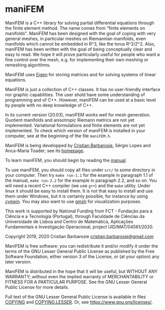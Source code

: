 # maniFEM
ManiFEM is a C++ library for solving partial differential equations through the finite element method.
The name comes from "finite elements on manifolds". 
ManiFEM has been designed with the goal of coping with very general meshes,
in particular meshes on Riemannian manifolds, even manifolds which cannot be embedded in R^3, like the torus R^2/Z^2.
Also, maniFEM has been written with the goal of being conceptually clear and easy to read.
We hope it will prove particularly useful for people who want a fine control over the mesh, 
e.g. for implementing their own meshing or remeshing algorithms.

ManiFEM uses [Eigen](http://eigen.tuxfamily.org/index.php?title=Main_Page) for storing matrices and for
solving systems of linear equations.

ManiFEM is just a collection of C++ classes. It has no user-friendly interface nor graphic capabilities. 
The user shold have some understanding of programming and of C++. 
However, maniFEM can be used at a basic level by people with no deep knowledge of C++. 

In its current version (20.03), maniFEM works well for mesh generation. 
Quotient manifolds and anisotropic Riemann metrics are not yet implemented. 
Variational formulations and finite elements are not yet implemented.
To check which version of maniFEM is installed in your computer, see at the beginning of the file `maniFEM.h`.

ManiFEM is being developped by [Cristian Barbarosie](cristian.barbarosie@gmail.com), Sérgio Lopes and Anca-Maria Toader;
see its [homepage](https://webpages.ciencias.ulisboa.pt/~cabarbarosie/manifem/).

To learn maniFEM, you should begin by reading the 
[manual](https://webpages.ciencias.ulisboa.pt/~cabarbarosie/manifem/manual-manifem.pdf).

To use maniFEM, you should copy all files under `src/` to some directory in your computer.
Then try `make run-1.1` for the example in paragraph 1.1 of the manual, `make run-2.2` for the example in paragraph 2.2, 
and so on.
You will need a recent C++ compiler (we use `g++`) and the `make` utility. 
Under linux it should be easy to install them. 
It is not that easy to install and use them under Windows, but it is certainly possible, for instance by using 
[cygwin](https://webpages.ciencias.ulisboa.pt/~cabarbarosie/manifem/cygwin.org). 
You may also want to use [gmsh](http://gmsh.info/) for visualization purposes. 

This work is supported by National Funding from FCT - Fundação para a Ciência e a Tecnologia (Portugal), 
through Faculdade de Ciências da Universidade de Lisboa and 
Centro de Matemática, Aplicações Fundamentais e Investigação Operacional, project UID/MAT/04561/2020.

Copyright 2019, 2020 Cristian Barbarosie cristian.barbarosie@gmail.com

ManiFEM is free software: you can redistribute it and/or modify
it under the terms of the GNU Lesser General Public License as published by
the Free Software Foundation, either version 3 of the License, or
(at your option) any later version.

ManiFEM is distributed in the hope that it will be useful,
but WITHOUT ANY WARRANTY; without even the implied warranty of
MERCHANTABILITY or FITNESS FOR A PARTICULAR PURPOSE.  See the
GNU Lesser General Public License for more details.

Full text of the GNU Lesser General Public License is available in files
[COPYING](https://github.com/cristian-barbarosie/manifem/blob/master/src/COPYING) and 
[COPYING.LESSER](https://github.com/cristian-barbarosie/manifem/blob/master/src/COPYING.LESSER).
Or, see <https://www.gnu.org/licenses/>.
